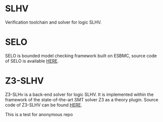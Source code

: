 # SLHV
Verification toolchain and solver for logic SLHV.

# SELO
SELO is bounded model checking framework built on ESBMC, source code of SELO is available [HERE]().

# Z3-SLHV
Z3-SLHv is a back-end solver for logic SLHV. It is implemented within the framework of the state-of-the-art SMT solver Z3 as a theory plugin. Source code of Z3-SLHV can be found [HERE]().


This is a test for anonymous repo
